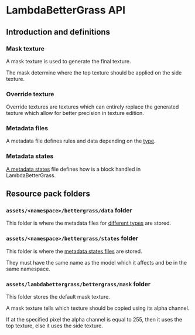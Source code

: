 # LambdaBetterGrass API

## Introduction and definitions

### Mask texture

A mask texture is used to generate the final texture.

The mask determine where the top texture should be applied on the side texture.

### Override texture

Override textures are textures which can entirely replace the generated texture which allow for better precision in texture edition.

### Metadata files

A metadata file defines rules and data depending on the [type][different types].

### Metadata states

[A metadata states][metadata_state] file defines how is a block handled in LambdaBetterGrass.

## Resource pack folders

### `assets/<namespace>/bettergrass/data` folder

This folder is where the metadata files for [different types] are stored.

### `assets/<namespace>/bettergrass/states` folder

This folder is where the [metadata states files][metadata_state] are stored.

They must have the same name as the model which it affects and be in the same namespace.

### `assets/lambdabettergrass/bettergrass/mask` folder

This folder stores the default mask texture.

A mask texture tells which texture should be copied using its alpha channel.

If at the specified pixel the alpha channel is equal to 255, then it uses the top texture, else it uses the side texture.

[metadata_state]: https://github.com/LambdAurora/LambdaBetterGrass/blob/1.17/documentation/METADATA_STATES_FORMAT.md "Metadata State Documentation"
[different types]: https://github.com/LambdAurora/LambdaBetterGrass/blob/1.17/documentation/METADATA_STATES_FORMAT.md#types "Metadata Types Documentation"
